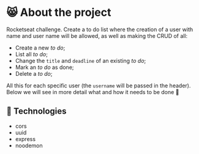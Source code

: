 # 😸 About the project

Rocketseat challenge. Create a to do list where the creation of a user with name and user name will be allowed, as well as making the CRUD of all:

- Create a new *to do*;
- List all *to do*;
- Change the `title` and `deadline` of an existing *to do*;
- Mark an *to do* as done;
- Delete a *to do*;

All this for each specific user (the `username` will be passed in the header). Below we will see in more detail what and how it needs to be done 🚀

## 🚀 Technologies

* cors
* uuid 
* express
* noodemon

